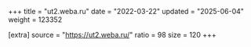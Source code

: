 +++
title = "ut2.weba.ru"
date = "2022-03-22"
updated = "2025-06-04"
weight = 123352

[extra]
source = "https://ut2.weba.ru/"
ratio = 98
size = 120
+++
